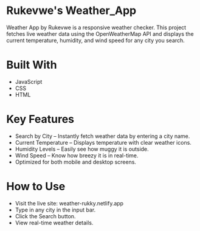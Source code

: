 # Rukevwe's Weather_App
 Weather App by Rukevwe is a responsive weather checker. This project fetches live weather data using the OpenWeatherMap API and displays the current temperature, humidity, and wind speed for any city you search.

# Built With
- JavaScript
- CSS
- HTML

# Key Features
 - Search by City – Instantly fetch weather data by entering a city name.
 - Current Temperature – Displays temperature with clear weather icons.
 - Humidity Levels – Easily see how muggy it is outside.
 - Wind Speed – Know how breezy it is in real-time.
 - Optimized for both mobile and desktop screens.


 # How to Use
- Visit the live site: weather-rukky.netlify.app
- Type in any city in the input bar.
- Click the Search button.
- View real-time weather details.